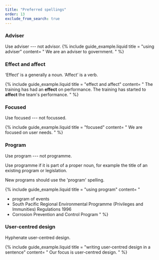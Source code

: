 ```yaml
---
title: "Preferred spellings"
order: 13
exclude_from_search: true
---
```


### Adviser

Use adviser --- not advisor.
{% include guide_example.liquid
  title = "using adviser"
  content= "
We are an adviser to government.
"
%}

### Effect and affect

‘Effect’ is a generally a noun. ‘Affect’ is a verb.

{% include guide_example.liquid
  title = "effect and affect"
  content= "
The training has had an **effect** on performance. The training has started to **affect** the team's performance.
"
%}

### Focused

Use focused --- not focussed.

{% include guide_example.liquid
  title = "focused"
  content= "
We are focused on user needs.
"
%}

### Program

Use program --- not programme.

Use programme if it is part of a proper noun, for example the title of an existing program or legislation.

New programs should use the 'program' spelling.

{% include guide_example.liquid
  title = "using program"
  content= "
- program of events
- South Pacific Regional Environmental Programme (Privileges and Immunities) Regulations 1996
- Corrosion Prevention and Control Program
"
%}

### User-centred design

Hyphenate user-centred design.

{% include guide_example.liquid
  title = "writing user-centred design in a sentence"
  content= "
Our focus is user-centred design.
"
%}
